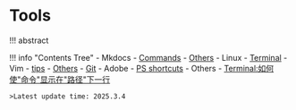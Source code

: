 # Tools

!!! abstract
	

!!! info "Contents Tree"
    - Mkdocs
        - [Commands](mkdocs/commands.md)
        - [Others](mkdocs/others.md)
    - Linux
        - [Terminal](Linux/commands.md)
        - Vim
            - [tips](Linux/Vim/tips.md)
        - [Others](Linux/others.md)
    - [Git](git.md)
    - Adobe
        - [PS shortcuts](Adobe/PS_shortcut.md)
    - Others
        - [Terminal:如何使"命令"显示在"路径"下一行](Others/terminal_1.md)

	>Latest update time: 2025.3.4

